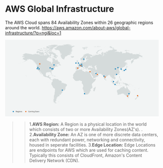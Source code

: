 # AWS Global Infrastructure

The AWS Cloud spans 84 Availability Zones within 26 geographic regions around the world. 
https://aws.amazon.com/about-aws/global-infrastructure/?p=ngi&loc=1

![alt text](https://github.com/Kloud26/aws/blob/master/global-infrastructure/AWS-Global-Infrastructure.PNG)

>> 1.**AWS Region:** A Region is a physical location in the world which consists of two or more Availability Zones(AZ's).
.
>> 2.**Availability Zone:** An AZ is one of more discrete data centers, each with redundant power, networking and connectivity, housed in seperate facilities. 
>> 3.**Edge Location:** Edge Locations are endpoints for AWS which are used for caching content. Typically this consists of CloudFront, Amazon's Content Delivery Network (CDN).